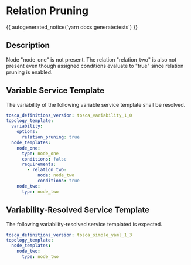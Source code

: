 # Relation Pruning

{{ autogenerated_notice('yarn docs:generate:tests') }}

## Description

Node "node_one" is not present. The relation "relation_two" is also not present even though assigned conditions evaluate to "true" since relation pruning is enabled.

## Variable Service Template

The variability of the following variable service template shall be resolved.

```yaml linenums="1"
tosca_definitions_version: tosca_variability_1_0
topology_template:
  variability:
    options:
      relation_pruning: true
  node_templates:
    node_one:
      type: node_one
      conditions: false
      requirements:
        - relation_two:
            node: node_two
            conditions: true
    node_two:
      type: node_two
```



## Variability-Resolved Service Template

The following variability-resolved service templated is expected.

```yaml linenums="1"
tosca_definitions_version: tosca_simple_yaml_1_3
topology_template:
  node_templates:
    node_two:
      type: node_two
```

